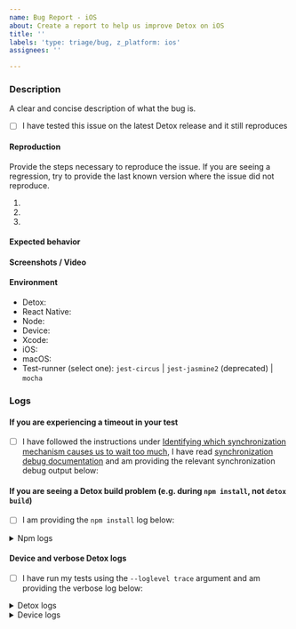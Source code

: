 ```yaml
---
name: Bug Report - iOS
about: Create a report to help us improve Detox on iOS
title: ''
labels: 'type: triage/bug, z_platform: ios'
assignees: ''

---
```


### Description
A clear and concise description of what the bug is.

- [ ] I have tested this issue on the latest Detox release and it still reproduces

#### Reproduction

Provide the steps necessary to reproduce the issue. If you are seeing a regression, try to provide the last known version where the issue did not reproduce.

1. 
2. 
3. 

<!--
IMPORTANT! In case of a vague bug or a crash, please create an example project that reproduces it by forking the ready-to-go DetoxTemplate project (https://github.com/wix-incubator/DetoxTemplate) and applying the minimal changes required for it to reproduce (e.g. add 3rd party libraries / E2E tests). For complete information, review the guidelines there.
-->


#### Expected behavior

<!-- A clear and concise description of what you expected to happen. -->


#### Screenshots / Video

<!-- If applicable, add screenshots and videos to help explain your problem. To learn how to generate those, visit our test artifacts guide: https://wix.github.io/Detox/docs/api/artifacts -->


#### Environment
<!-- Please provide the following information -->
 - Detox:
 - React Native:
 - Node:
 - Device:
 - Xcode:
 - iOS:
 - macOS: 
 - Test-runner (select one): `jest-circus` | `jest-jasmine2` (deprecated) | `mocha`

<!-- Note: Test-runner is set in your detox configuration file (e.g. package.json, detox.config) -->

### Logs

#### If you are experiencing a timeout in your test

- [ ] I have followed the instructions under [Identifying which synchronization mechanism causes us to wait too much](https://wix.github.io/Detox/docs/troubleshooting/synchronization#identifying-which-synchronization-mechanism-causes-us-to-wait-too-much), I have read [synchronization debug documentation](https://github.com/wix/DetoxSync/blob/master/IdleStatusDocumentation.md) and am providing the relevant synchronization debug output below:

#### If you are seeing a Detox build problem (e.g. during `npm install`, not `detox build`)

- [ ] I am providing the `npm install` log below:

<details>
 <summary>Npm logs</summary>
 <code>
 (paste logs here)
 </code>
</details>

#### Device and verbose Detox logs

- [ ] I have run my tests using the `--loglevel trace` argument and am providing the verbose log below:

<!--
Place *Detox* logs under the "details" tag below. They can be obtained by passing the `loglevel` param: `detox test --loglevel trace`.

IMPORTANT: We will not be able to help out or provide proper analysis without these!
-->

<details>
 <summary>Detox logs</summary>
 <code>
 (paste logs here)
 </code>
</details>

<!--
Paste *device* logs from the test device - associated with the failing tests, under the "details" tag below.
Device logs can be obtained by having Detox generate them as test artifacts (i.e. by providing the `--record-logs all` argument to the "detox test ..." command - see artifacts guide (https://wix.github.io/Detox/docs/api/artifacts) for more info).

IMPORTANT: We will not be able to help out or provide proper analysis without these!
-->

<details>
 <summary>Device logs</summary>
 <code>
 (paste logs here)
 </code>
</details>
